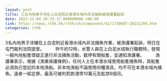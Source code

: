 ```yaml
---
layout: post
title: 三名內地男子涉在上白泥附近香港水域內非法捕魚被漁護署起訴
date: 2023-12-04 20:33:17.000000000 +08:00
link: https://news.rthk.hk/rthk/ch/component/k2/1730697-20231204.htm
categories: rthk
---
```


3名內地男子涉嫌在上白泥附近香港水域內非法捕魚作業，被漁護署起訴，明日在屯門裁判法院提堂。
　　 
昨午約12時，水警人員在上白泥水域執行職務時，發現一艘內地船隻懷疑正進行非法捕魚活動，截停有關船隻，並通知漁護署。
　　 
漁護署表示，根據《漁業保護條例》，任何人士在本港水域使用船隻捕魚時，其船隻必須為已登記的本地漁船。非本地漁船不論使用何種漁具，均不可在本港水域內捕魚。違者一經定罪，最高可被判罰款港幣10萬元及監禁6個月。
